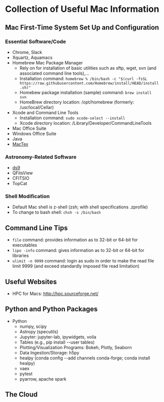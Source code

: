 # Collection of Useful Mac Information

## Mac First-Time System Set Up and Configuration
### Essential Software/Code 
- Chrome, Slack
- Xquartz, Aquamacs
- Homebrew Mac Package Manager
   - Rely on for installation of basic utilities such as sftp, wget, svn (and associated command line tools),...
   - Installation command: `homebrew % /bin/bash -c "$(curl -fsSL https://raw.githubusercontent.com/Homebrew/install/HEAD/install.sh)"`
   - Homebew package installation (sample) command: `brew install svn`
   - HomeBrew directory location: /opt/homebrew (formerly: /usr/local/Cellar)
- Xcode and Command Line Tools
  - Installation command: `sudo xcode-select --install`
  - Xcode directory location: /Library/Developer/CommandLineTools
- Mac Office Suite
- Windows Office Suite
- Java
- [MacTex](https://tug.org/mactex/mactex-download.html)
  
### Astronomy-Related Software
- [ds9](https://sites.google.com/cfa.harvard.edu/saoimageds9)
- QFitsView
- CFITSIO
- TopCat
   
### Shell Modification 
- Default Mac shell is z-shell (zsh; with shell specifications .zprofile)
- To change to bash shell: `chsh -s /bin/bash`

## Command Line Tips  
- `file` command: provides information as to 32-bit or 64-bit for executables  
- `lipo -info` command: gives information as to 32-bit or 64-bit for libraries  
- `ulimit -n 9999` command: login as sudo in order to make the read file limit 9999 (and exceed standardly imposed file read limitation)

## Useful Websites
- HPC for Macs: http://hpc.sourceforge.net/

## Python and Python Packages
- Python 
   - numpy, scipy
   - Astropy (specutils)
   - Jupyter: jupyter-lab, ipywidgets, voila
   - Tables (e.g., pip install --user tables)
   - Plotting/Visualization Programs: Bokeh, Plotly, Seaborn
   - Data Ingestion/Storage: h5py
   - healpy (conda config --add channels conda-forge; conda install healpy)
   - vaex
   - pytest
   - pyarrow, apache spark
     
## The Cloud

